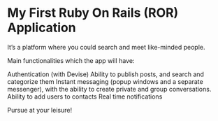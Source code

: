 <h1>My First Ruby On Rails (ROR) Application</h1>

It’s a platform where you could search and meet like-minded people.

Main functionalities which the app will have:

Authentication (with Devise)
Ability to publish posts, and search and categorize them
Instant messaging (popup windows and a separate messenger), with the ability to create private and group conversations.
Ability to add users to contacts
Real time notifications

Pursue at your leisure!
